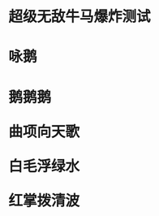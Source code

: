 <h1>超级无敌牛马爆炸测试<h1>
<!DOCTYPE html>
<html lang="en">
<head>
    <meta charset="UTF-8">
    <title>Title</title>
</head>
<body>
<h1>咏鹅<h1>
<p>鹅鹅鹅<p>
<p>曲项向天歌<p>
<p>白毛浮绿水<P>
<P>红掌拨清波<P>
</body>
</html>
